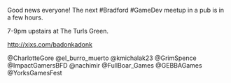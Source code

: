 Good news everyone! The next #Bradford #GameDev meetup in a pub is in a few hours. 

7-9pm upstairs at The Turls Green.

http://xixs.com/badonkadonk

@CharlotteGore @el_burro_muerto @kmichalak23 @GrimSpence @ImpactGamersBFD @nachimir @FullBoar_Games @GEBBAGames @YorksGamesFest 